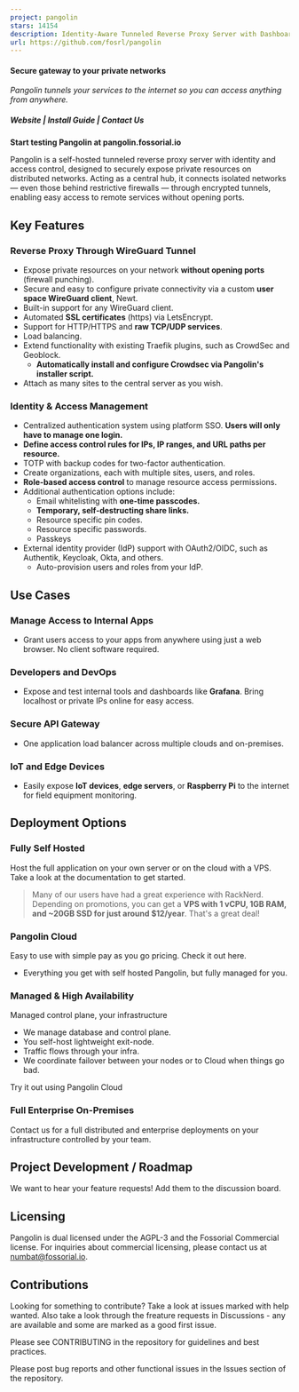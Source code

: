```yaml
---
project: pangolin
stars: 14154
description: Identity-Aware Tunneled Reverse Proxy Server with Dashboard UI
url: https://github.com/fosrl/pangolin
---
```


#### Secure gateway to your private networks

_Pangolin tunnels your services to the internet so you can access anything from anywhere._

##### Website | Install Guide | Contact Us

**Start testing Pangolin at pangolin.fossorial.io**

Pangolin is a self-hosted tunneled reverse proxy server with identity and access control, designed to securely expose private resources on distributed networks. Acting as a central hub, it connects isolated networks — even those behind restrictive firewalls — through encrypted tunnels, enabling easy access to remote services without opening ports.

Key Features
------------

### Reverse Proxy Through WireGuard Tunnel

-   Expose private resources on your network **without opening ports** (firewall punching).
-   Secure and easy to configure private connectivity via a custom **user space WireGuard client**, Newt.
-   Built-in support for any WireGuard client.
-   Automated **SSL certificates** (https) via LetsEncrypt.
-   Support for HTTP/HTTPS and **raw TCP/UDP services**.
-   Load balancing.
-   Extend functionality with existing Traefik plugins, such as CrowdSec and Geoblock.
    -   **Automatically install and configure Crowdsec via Pangolin's installer script.**
-   Attach as many sites to the central server as you wish.

### Identity & Access Management

-   Centralized authentication system using platform SSO. **Users will only have to manage one login.**
-   **Define access control rules for IPs, IP ranges, and URL paths per resource.**
-   TOTP with backup codes for two-factor authentication.
-   Create organizations, each with multiple sites, users, and roles.
-   **Role-based access control** to manage resource access permissions.
-   Additional authentication options include:
    -   Email whitelisting with **one-time passcodes.**
    -   **Temporary, self-destructing share links.**
    -   Resource specific pin codes.
    -   Resource specific passwords.
    -   Passkeys
-   External identity provider (IdP) support with OAuth2/OIDC, such as Authentik, Keycloak, Okta, and others.
    -   Auto-provision users and roles from your IdP.

Use Cases
---------

### Manage Access to Internal Apps

-   Grant users access to your apps from anywhere using just a web browser. No client software required.

### Developers and DevOps

-   Expose and test internal tools and dashboards like **Grafana**. Bring localhost or private IPs online for easy access.

### Secure API Gateway

-   One application load balancer across multiple clouds and on-premises.

### IoT and Edge Devices

-   Easily expose **IoT devices**, **edge servers**, or **Raspberry Pi** to the internet for field equipment monitoring.

Deployment Options
------------------

### Fully Self Hosted

Host the full application on your own server or on the cloud with a VPS. Take a look at the documentation to get started.

> Many of our users have had a great experience with RackNerd. Depending on promotions, you can get a **VPS with 1 vCPU, 1GB RAM, and ~20GB SSD for just around $12/year**. That's a great deal!

### Pangolin Cloud

Easy to use with simple pay as you go pricing. Check it out here.

-   Everything you get with self hosted Pangolin, but fully managed for you.

### Managed & High Availability

Managed control plane, your infrastructure

-   We manage database and control plane.
-   You self-host lightweight exit-node.
-   Traffic flows through your infra.
-   We coordinate failover between your nodes or to Cloud when things go bad.

Try it out using Pangolin Cloud

### Full Enterprise On-Premises

Contact us for a full distributed and enterprise deployments on your infrastructure controlled by your team.

Project Development / Roadmap
-----------------------------

We want to hear your feature requests! Add them to the discussion board.

Licensing
---------

Pangolin is dual licensed under the AGPL-3 and the Fossorial Commercial license. For inquiries about commercial licensing, please contact us at numbat@fossorial.io.

Contributions
-------------

Looking for something to contribute? Take a look at issues marked with help wanted. Also take a look through the freature requests in Discussions - any are available and some are marked as a good first issue.

Please see CONTRIBUTING in the repository for guidelines and best practices.

Please post bug reports and other functional issues in the Issues section of the repository.
